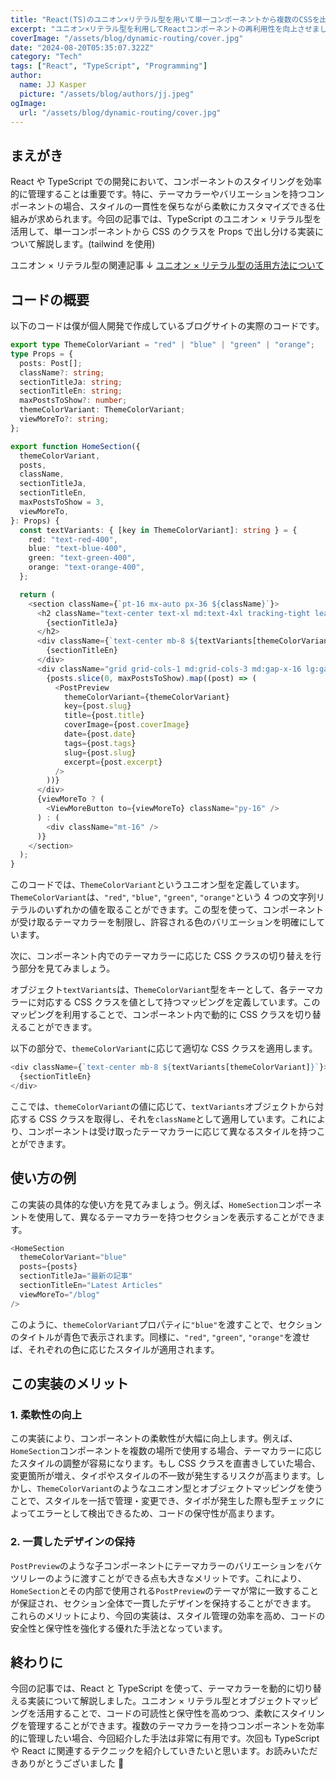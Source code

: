 ```yaml
---
title: "React(TS)のユニオン×リテラル型を用いて単一コンポーネントから複数のCSSを出し分ける"
excerpt: "ユニオン×リテラル型を利用してReactコンポーネントの再利用性を向上させましょう💪🏻"
coverImage: "/assets/blog/dynamic-routing/cover.jpg"
date: "2024-08-20T05:35:07.322Z"
category: "Tech"
tags: ["React", "TypeScript", "Programming"]
author:
  name: JJ Kasper
  picture: "/assets/blog/authors/jj.jpeg"
ogImage:
  url: "/assets/blog/dynamic-routing/cover.jpg"
---
```


## まえがき

React や TypeScript での開発において、コンポーネントのスタイリングを効率的に管理することは重要です。特に、テーマカラーやバリエーションを持つコンポーネントの場合、スタイルの一貫性を保ちながら柔軟にカスタマイズできる仕組みが求められます。今回の記事では、TypeScript のユニオン × リテラル型を活用して、単一コンポーネントから CSS のクラスを Props で出し分ける実装について解説します。(tailwind を使用)

ユニオン × リテラル型の関連記事 ↓
[ユニオン × リテラル型の活用方法について](/union-literal)

## コードの概要

以下のコードは僕が個人開発で作成しているブログサイトの実際のコードです。

```typescript
export type ThemeColorVariant = "red" | "blue" | "green" | "orange";
type Props = {
  posts: Post[];
  className?: string;
  sectionTitleJa: string;
  sectionTitleEn: string;
  maxPostsToShow?: number;
  themeColorVariant: ThemeColorVariant;
  viewMoreTo?: string;
};

export function HomeSection({
  themeColorVariant,
  posts,
  className,
  sectionTitleJa,
  sectionTitleEn,
  maxPostsToShow = 3,
  viewMoreTo,
}: Props) {
  const textVariants: { [key in ThemeColorVariant]: string } = {
    red: "text-red-400",
    blue: "text-blue-400",
    green: "text-green-400",
    orange: "text-orange-400",
  };

  return (
    <section className={`pt-16 mx-auto px-36 ${className}`}>
      <h2 className="text-center text-xl md:text-4xl tracking-tight leading-tight">
        {sectionTitleJa}
      </h2>
      <div className={`text-center mb-8 ${textVariants[themeColorVariant]}`}>
        {sectionTitleEn}
      </div>
      <div className="grid grid-cols-1 md:grid-cols-3 md:gap-x-16 lg:gap-x-12 gap-y-20 md:gap-y-32">
        {posts.slice(0, maxPostsToShow).map((post) => (
          <PostPreview
            themeColorVariant={themeColorVariant}
            key={post.slug}
            title={post.title}
            coverImage={post.coverImage}
            date={post.date}
            tags={post.tags}
            slug={post.slug}
            excerpt={post.excerpt}
          />
        ))}
      </div>
      {viewMoreTo ? (
        <ViewMoreButton to={viewMoreTo} className="py-16" />
      ) : (
        <div className="mt-16" />
      )}
    </section>
  );
}
```

このコードでは、`ThemeColorVariant`というユニオン型を定義しています。`ThemeColorVariant`は、`"red"`, `"blue"`, `"green"`, `"orange"`という 4 つの文字列リテラルのいずれかの値を取ることができます。この型を使って、コンポーネントが受け取るテーマカラーを制限し、許容される色のバリエーションを明確にしています。

次に、コンポーネント内でのテーマカラーに応じた CSS クラスの切り替えを行う部分を見てみましょう。

オブジェクト`textVariants`は、`ThemeColorVariant`型をキーとして、各テーマカラーに対応する CSS クラスを値として持つマッピングを定義しています。このマッピングを利用することで、コンポーネント内で動的に CSS クラスを切り替えることができます。

以下の部分で、`themeColorVariant`に応じて適切な CSS クラスを適用します。

```typescript
<div className={`text-center mb-8 ${textVariants[themeColorVariant]}`}>
  {sectionTitleEn}
</div>
```

ここでは、`themeColorVariant`の値に応じて、`textVariants`オブジェクトから対応する CSS クラスを取得し、それを`className`として適用しています。これにより、コンポーネントは受け取ったテーマカラーに応じて異なるスタイルを持つことができます。

## 使い方の例

この実装の具体的な使い方を見てみましょう。例えば、`HomeSection`コンポーネントを使用して、異なるテーマカラーを持つセクションを表示することができます。

```typescript
<HomeSection
  themeColorVariant="blue"
  posts={posts}
  sectionTitleJa="最新の記事"
  sectionTitleEn="Latest Articles"
  viewMoreTo="/blog"
/>
```

このように、`themeColorVariant`プロパティに`"blue"`を渡すことで、セクションのタイトルが青色で表示されます。同様に、`"red"`, `"green"`, `"orange"`を渡せば、それぞれの色に応じたスタイルが適用されます。

## この実装のメリット

### 1. 柔軟性の向上

この実装により、コンポーネントの柔軟性が大幅に向上します。例えば、`HomeSection`コンポーネントを複数の場所で使用する場合、テーマカラーに応じたスタイルの調整が容易になります。もし CSS クラスを直書きしていた場合、変更箇所が増え、タイポやスタイルの不一致が発生するリスクが高まります。しかし、`ThemeColorVariant`のようなユニオン型とオブジェクトマッピングを使うことで、スタイルを一括で管理・変更でき、タイポが発生した際も型チェックによってエラーとして検出できるため、コードの保守性が高まります。

### 2. 一貫したデザインの保持

`PostPreview`のような子コンポーネントにテーマカラーのバリエーションをバケツリレーのように渡すことができる点も大きなメリットです。これにより、`HomeSection`とその内部で使用される`PostPreview`のテーマが常に一致することが保証され、セクション全体で一貫したデザインを保持することができます。
これらのメリットにより、今回の実装は、スタイル管理の効率を高め、コードの安全性と保守性を強化する優れた手法となっています。

## 終わりに

今回の記事では、React と TypeScript を使って、テーマカラーを動的に切り替える実装について解説しました。ユニオン × リテラル型とオブジェクトマッピングを活用することで、コードの可読性と保守性を高めつつ、柔軟にスタイリングを管理することができます。複数のテーマカラーを持つコンポーネントを効率的に管理したい場合、今回紹介した手法は非常に有用です。次回も TypeScript や React に関連するテクニックを紹介していきたいと思います。お読みいただきありがとうございました 🥳

